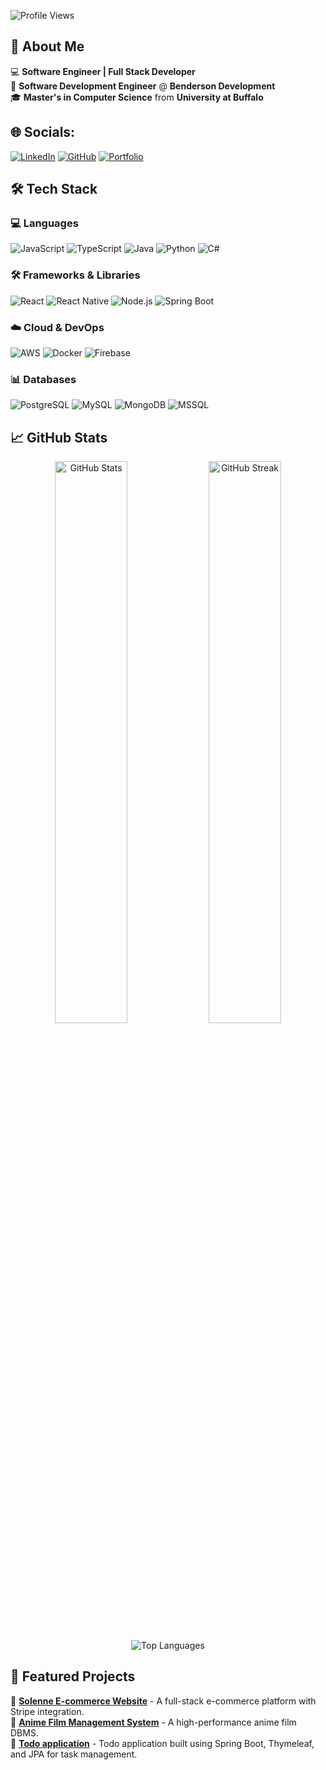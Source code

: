 ![Profile Views](https://komarev.com/ghpvc/?username=Sumana-Madhireddy&color=blue&style=flat)

## 🚀 About Me
💻 **Software Engineer | Full Stack Developer**  
🏢 **Software Development Engineer** @ **Benderson Development**  
🎓 **Master's in Computer Science** from **University at Buffalo**  

## 🌐 Socials:
[![LinkedIn](https://img.shields.io/badge/LinkedIn-%230077B5.svg?style=for-the-badge&logo=linkedin&logoColor=white)](https://www.linkedin.com/in/sumana-madhireddy/)
[![GitHub](https://img.shields.io/badge/GitHub-181717?style=for-the-badge&logo=github&logoColor=white)](https://github.com/Sumana-Madhireddy/)
[![Portfolio](https://img.shields.io/badge/Portfolio-%2312100E.svg?style=for-the-badge&logo=firefox&logoColor=white)](https://sumana-madhireddy.github.io/Portfolio/)

## 🛠️ Tech Stack

### **💻 Languages**
![JavaScript](https://img.shields.io/badge/JavaScript-%23323330.svg?style=for-the-badge&logo=javascript&logoColor=%23F7DF1E)
![TypeScript](https://img.shields.io/badge/TypeScript-3178C6?style=for-the-badge&logo=typescript&logoColor=white)
![Java](https://img.shields.io/badge/Java-007396?style=for-the-badge&logo=java&logoColor=white)
![Python](https://img.shields.io/badge/Python-3670A0?style=for-the-badge&logo=python&logoColor=ffdd54)
![C#](https://img.shields.io/badge/C%23-239120?style=for-the-badge&logo=c-sharp&logoColor=white)

### **🛠️ Frameworks & Libraries**
![React](https://img.shields.io/badge/React-20232A?style=for-the-badge&logo=react&logoColor=61DAFB)
![React Native](https://img.shields.io/badge/React_Native-20232A?style=for-the-badge&logo=react&logoColor=61DAFB)
![Node.js](https://img.shields.io/badge/Node.js-339933?style=for-the-badge&logo=node.js&logoColor=white)
![Spring Boot](https://img.shields.io/badge/Spring_Boot-6DB33F?style=for-the-badge&logo=spring-boot&logoColor=white)

### **☁️ Cloud & DevOps**
![AWS](https://img.shields.io/badge/AWS-FF9900?style=for-the-badge&logo=amazonaws&logoColor=white)
![Docker](https://img.shields.io/badge/Docker-2496ED?style=for-the-badge&logo=docker&logoColor=white)
![Firebase](https://img.shields.io/badge/Firebase-ffca28?style=for-the-badge&logo=firebase&logoColor=black)

### **📊 Databases**
![PostgreSQL](https://img.shields.io/badge/PostgreSQL-316192?style=for-the-badge&logo=postgresql&logoColor=white)
![MySQL](https://img.shields.io/badge/MySQL-4479A1?style=for-the-badge&logo=mysql&logoColor=white)
![MongoDB](https://img.shields.io/badge/MongoDB-4EA94B?style=for-the-badge&logo=mongodb&logoColor=white)
![MSSQL](https://img.shields.io/badge/MSSQL-CC2927?style=for-the-badge&logo=microsoft-sql-server&logoColor=white)

## 📈 GitHub Stats

<p align="center">
  <img src="https://github-readme-stats.vercel.app/api?username=Sumana-Madhireddy&show_icons=true&theme=radical" alt="GitHub Stats" width="48%"/>
  <img src="https://github-readme-streak-stats.herokuapp.com/?user=Sumana-Madhireddy&theme=radical" alt="GitHub Streak" width="48%"/>
</p>

<p align="center">
  <img src="https://github-readme-stats.vercel.app/api/top-langs/?username=Sumana-Madhireddy&layout=compact&theme=radical" alt="Top Languages"/>
</p>

## 📌 Featured Projects

🔹 [**Solenne E-commerce Website**](https://github.com/Sumana-Madhireddy/solenne-ecommerce) - A full-stack e-commerce platform with Stripe integration.  
🔹 [**Anime Film Management System**](https://github.com/Sumana-Madhireddy/anime-db) - A high-performance anime film DBMS.  
🔹 [**Todo application**](https://github.com/Sumana-Madhireddy/TodoApplication) - Todo application built using Spring Boot, Thymeleaf, and JPA for task management.
